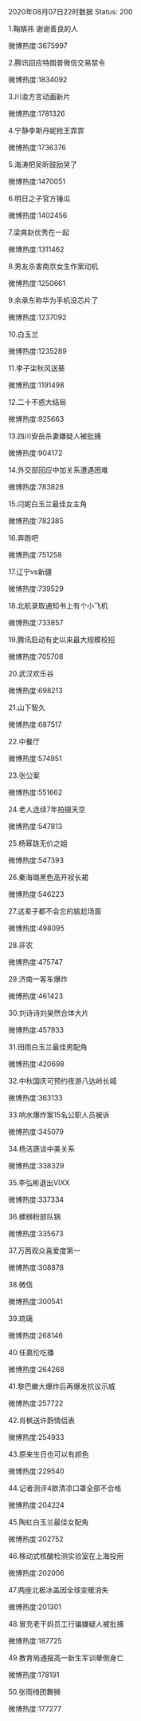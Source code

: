 2020年08月07日22时数据
Status: 200

1.鞠婧祎 谢谢善良的人

微博热度:3675997

2.腾讯回应特朗普微信交易禁令

微博热度:1834092

3.川渝方言动画新片

微博热度:1781326

4.宁静李斯丹妮抢王霏霏

微博热度:1736376

5.海涛把吴昕鼓励哭了

微博热度:1470051

6.明日之子官方锤瓜

微博热度:1402456

7.梁爽赵优秀在一起

微博热度:1311462

8.男友杀害南京女生作案动机

微博热度:1250661

9.余承东称华为手机没芯片了

微博热度:1237092

10.白玉兰

微博热度:1235289

11.李子柒秋风送葵

微博热度:1191498

12.二十不惑大结局

微博热度:925663

13.四川安岳杀妻嫌疑人被批捕

微博热度:904172

14.外交部回应中加关系遭遇困难

微博热度:783828

15.闫妮白玉兰最佳女主角

微博热度:782385

16.奔跑吧

微博热度:751258

17.辽宁vs新疆

微博热度:739529

18.北航录取通知书上有个小飞机

微博热度:733857

19.腾讯启动有史以来最大规模校招

微博热度:705708

20.武汉欢乐谷

微博热度:698213

21.山下智久

微博热度:687517

22.中餐厅

微博热度:574951

23.张公案

微博热度:551662

24.老人连续7年拍摄天空

微博热度:547813

25.杨幂跳无价之姐

微博热度:547393

26.秦海璐黑色高开衩长裙

微博热度:546223

27.这辈子都不会忘的尴尬场面

微博热度:498095

28.非农

微博热度:475747

29.济南一客车爆炸

微博热度:461423

30.刘诗诗刘昊然合体大片

微博热度:457933

31.田雨白玉兰最佳男配角

微博热度:420698

32.中秋国庆可预约夜游八达岭长城

微博热度:363133

33.响水爆炸案15名公职人员被诉

微博热度:345079

34.杨洁篪谈中美关系

微博热度:338329

35.李弘彬退出VIXX

微博热度:337334

36.螺蛳粉部队锅

微博热度:335673

37.万茜观众喜爱度第一

微博热度:308878

38.微信

微博热度:300541

39.琉璃

微博热度:268146

40.任嘉伦吃播

微博热度:264268

41.黎巴嫩大爆炸后再爆发抗议示威

微博热度:257722

42.肖枫送许蔚情侣表

微博热度:254933

43.原来生日也可以有颜色

微博热度:229540

44.记者测评4款清凉口罩全部不合格

微博热度:204224

45.陶虹白玉兰最佳女配角

微博热度:202752

46.移动式核酸检测实验室在上海投用

微博热度:202006

47.两座北极冰盖因全球变暖消失

微博热度:201301

48.冒充老干妈员工行骗嫌疑人被批捕

微博热度:187725

49.教育局通报高一新生军训晕倒身亡

微博热度:178191

50.张雨绮团舞狮

微博热度:177277

